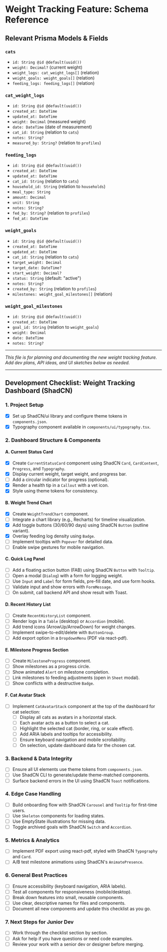 # Weight Tracking Feature: Schema Reference

## Relevant Prisma Models & Fields

### `cats`
- `id: String @id @default(uuid())`
- `weight: Decimal?` (current weight)
- `weight_logs: cat_weight_logs[]` (relation)
- `weight_goals: weight_goals[]` (relation)
- `feeding_logs: feeding_logs[]` (relation)

### `cat_weight_logs`
- `id: String @id @default(uuid())`
- `created_at: DateTime`
- `updated_at: DateTime`
- `weight: Decimal` (measured weight)
- `date: DateTime` (date of measurement)
- `cat_id: String` (relation to `cats`)
- `notes: String?`
- `measured_by: String?` (relation to `profiles`)

### `feeding_logs`
- `id: String @id @default(uuid())`
- `created_at: DateTime`
- `updated_at: DateTime`
- `cat_id: String` (relation to `cats`)
- `household_id: String` (relation to `households`)
- `meal_type: String`
- `amount: Decimal`
- `unit: String`
- `notes: String?`
- `fed_by: String?` (relation to `profiles`)
- `fed_at: DateTime`

### `weight_goals`
- `id: String @id @default(uuid())`
- `created_at: DateTime`
- `updated_at: DateTime`
- `cat_id: String` (relation to `cats`)
- `target_weight: Decimal`
- `target_date: DateTime?`
- `start_weight: Decimal?`
- `status: String` (default: "active")
- `notes: String?`
- `created_by: String` (relation to `profiles`)
- `milestones: weight_goal_milestones[]` (relation)

### `weight_goal_milestones`
- `id: String @id @default(uuid())`
- `created_at: DateTime`
- `goal_id: String` (relation to `weight_goals`)
- `weight: Decimal`
- `date: DateTime`
- `notes: String?`

---

*This file is for planning and documenting the new weight tracking feature. Add dev plans, API ideas, and UI sketches below as needed.*

---

## Development Checklist: Weight Tracking Dashboard (ShadCN)

### 1. Project Setup
- [x] Set up ShadCN/ui library and configure theme tokens in `components.json`.
- [x] Typography component available in `components/ui/typography.tsx`.

### 2. Dashboard Structure & Components
#### A. Current Status Card
- [x] Create `CurrentStatusCard` component using ShadCN `Card`, `CardContent`, `Progress`, and `Typography`.
- [x] Display current weight, target weight, and progress bar.
- [ ] Add a circular indicator for progress (optional).
- [x] Render a health tip in a `Callout` with a vet icon.
- [x] Style using theme tokens for consistency.

#### B. Weight Trend Chart
- [x] Create `WeightTrendChart` component.
- [ ] Integrate a chart library (e.g., Recharts) for timeline visualization.
- [x] Add toggle buttons (30/60/90 days) using ShadCN `Button` (outline variant).
- [x] Overlay feeding log density using `Badge`.
- [ ] Implement tooltips with `Popover` for detailed data.
- [ ] Enable swipe gestures for mobile navigation.

#### C. Quick Log Panel
- [ ] Add a floating action button (FAB) using ShadCN `Button` with `Tooltip`.
- [ ] Open a modal (`Dialog`) with a form for logging weight.
- [ ] Use `Input` and `Label` for form fields, pre-fill date, and use form hooks.
- [ ] Validate input and show errors with `FormMessage`.
- [ ] On submit, call backend API and show result with Toast.

#### D. Recent History List
- [ ] Create `RecentHistoryList` component.
- [ ] Render logs in a `Table` (desktop) or `Accordion` (mobile).
- [ ] Add trend icons (ArrowUp/ArrowDown) for weight changes.
- [ ] Implement swipe-to-edit/delete with `ButtonGroup`.
- [ ] Add export option in a `DropdownMenu` (PDF via react-pdf).

#### E. Milestone Progress Section
- [ ] Create `MilestoneProgress` component.
- [ ] Show milestones as a progress circle.
- [ ] Show animated `Alert` on milestone completion.
- [ ] Link milestones to feeding adjustments (open in `Sheet` modal).
- [ ] Show conflicts with a destructive `Badge`.

#### F. Cat Avatar Stack
- [ ] Implement `CatAvatarStack` component at the top of the dashboard for cat selection:
    - [ ] Display all cats as avatars in a horizontal stack.
    - [ ] Each avatar acts as a button to select a cat.
    - [ ] Highlight the selected cat (border, ring, or scale effect).
    - [ ] Add ARIA labels and tooltips for accessibility.
    - [ ] Ensure keyboard navigation and mobile scrollability.
    - [ ] On selection, update dashboard data for the chosen cat.

### 3. Backend & Data Integrity
- [ ] Ensure all UI elements use theme tokens from `components.json`.
- [ ] Use ShadCN CLI to generate/update theme-matched components.
- [ ] Surface backend errors in the UI using ShadCN `Toast` notifications.

### 4. Edge Case Handling
- [ ] Build onboarding flow with ShadCN `Carousel` and `Tooltip` for first-time users.
- [ ] Use `Skeleton` components for loading states.
- [ ] Use EmptyState illustrations for missing data.
- [ ] Toggle archived goals with ShadCN `Switch` and `Accordion`.

### 5. Metrics & Analytics
- [ ] Implement PDF export using react-pdf, styled with ShadCN `Typography` and `Card`.
- [ ] A/B test milestone animations using ShadCN's `AnimatePresence`.

### 6. General Best Practices
- [ ] Ensure accessibility (keyboard navigation, ARIA labels).
- [ ] Test all components for responsiveness (mobile/desktop).
- [ ] Break down features into small, reusable components.
- [ ] Use clear, descriptive names for files and components.
- [ ] Document all new components and update this checklist as you go.

### 7. Next Steps for Junior Dev
- [ ] Work through the checklist section by section.
- [ ] Ask for help if you have questions or need code examples.
- [ ] Review your work with a senior dev or designer before merging. 